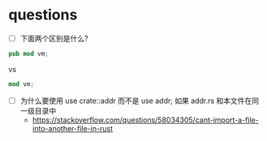 # questions

- [ ] 下面两个区别是什么?
```rs
pub mod vm;
```
vs
```rs
mod vm;
```

- [ ] 为什么要使用 use crate::addr 而不是 use addr; 如果 addr.rs 和本文件在同一级目录中
  - https://stackoverflow.com/questions/58034305/cant-import-a-file-into-another-file-in-rust
